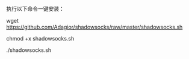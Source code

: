 执行以下命令一键安装：

wget https://github.com/Adagior/shadowsocks/raw/master/shadowsocks.sh

chmod +x shadowsocks.sh

./shadowsocks.sh
